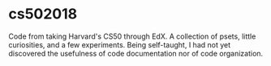 # cs502018
Code from taking Harvard's CS50 through EdX. A collection of psets, little curiosities, and a few experiments. Being self-taught, I had not yet discovered the usefulness of code documentation nor of code organization.
